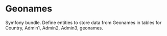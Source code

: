 Geonames
================

 Symfony bundle. Define entities to store data from Geonames in tables
 for Country, Admin1, Admin2, Admin3, geonames.

